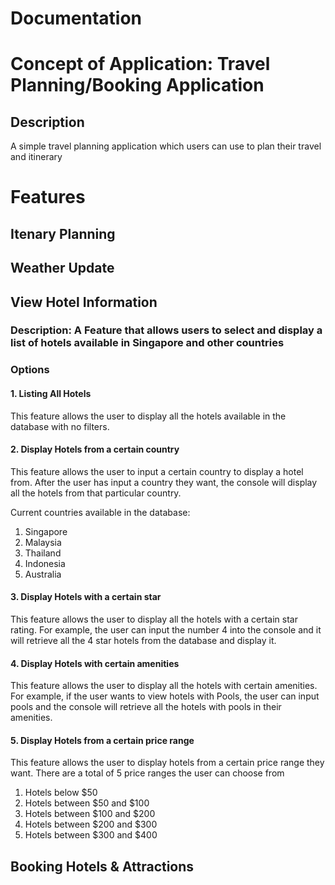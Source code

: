 # Documentation

<h1> Concept of Application: Travel Planning/Booking Application </h1>

<h2> Description </h2>
<p> A simple travel planning application which users can use to plan their travel and itinerary </p>

<h1> Features </h1>

<h2> Itenary Planning </h2>
  
<h2> Weather Update </h2>

<h2> View Hotel Information </h2>
<h3> Description: A Feature that allows users to select and display a list of hotels available in Singapore and other countries </h3>
<h3> Options </h3>
<h4> 1. Listing All Hotels </h4>
<p> This feature allows the user to display all the hotels available in the database with no filters. </p>

<h4> 2. Display Hotels from a certain country </h4>
<p> This feature allows the user to input a certain country to display a hotel from. After the user has input a country they want, the console will display all the hotels from that particular country. 
  
Current countries available in the database:
1. Singapore
2. Malaysia
3. Thailand
4. Indonesia
5. Australia
</p>

<h4> 3. Display Hotels with a certain star </h4>
<p> This feature allows the user to display all the hotels with a certain star rating. For example, the user can input the number 4 into the console and it will retrieve all the 4 star hotels from the database and display it. </p>

<h4> 4. Display Hotels with certain amenities </h4>
<p> This feature allows the user to display all the hotels with certain amenities. For example, if the user wants to view hotels with Pools, the user can input pools and the console will retrieve all the hotels with pools in their amenities. </p>

<h4> 5. Display Hotels from a certain price range </h4>
<p> This feature allows the user to display hotels from a certain price range they want. There are a total of 5 price ranges the user can choose from

  1. Hotels below $50
  2. Hotels between $50 and $100
  3. Hotels between $100 and $200
  4. Hotels between $200 and $300
  5. Hotels between $300 and $400


</p>

<h2> Booking Hotels & Attractions </h2>
